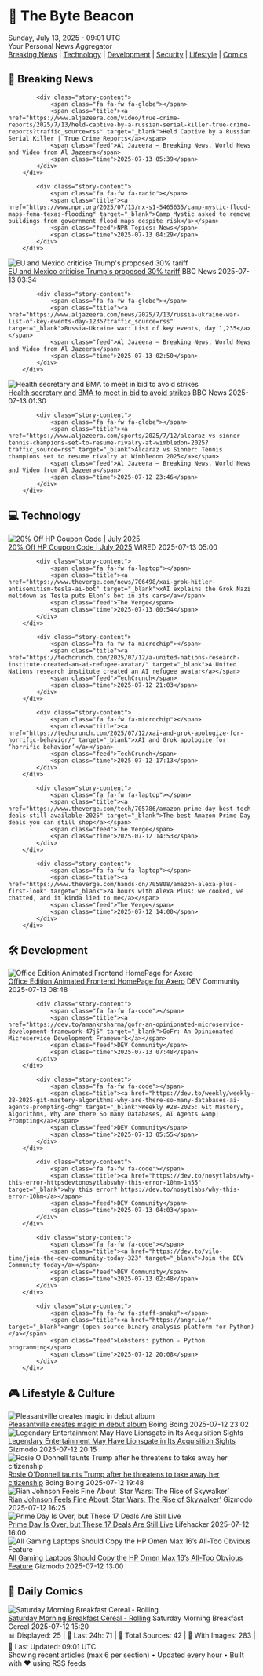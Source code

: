 <!-- Processing 54 RSS feeds at 2025-07-13 09:01:49 UTC -->
<!-- Processing: Saturday Morning Breakfast Cereal -->
<!-- Processing: Penny Arcade -->
<!-- Processing: Poorly Drawn Lines -->
<!-- Processing: Dilbert -->
<!-- Processing: Questionable Content -->
<!-- Processing: Dinosaur Comics -->
<!-- Processing: CNN Top Stories -->
<!-- Processing: CBC News -->
<!-- Error processing https://rss.cbc.ca/lineup/topstories.xml: The read operation timed out -->
<!-- Processing: Reuters Top News -->
<!-- Processing: ABC News Breaking -->
<!-- Processing: NBC News Breaking -->
<!-- Processing: TechCrunch -->
<!-- Processing: The Verge -->
<!-- Processing: Ars Technica -->
<!-- Processing: O'Reilly Radar -->
<!-- Processing: Slashdot -->
<!-- Processing: Dev.to -->
<!-- Processing: StackOverflow Blog -->
<!-- Processing: DistroWatch -->
<!-- Processing: Ubuntu Blog -->
<!-- Processing: GitHub Blog -->
<!-- Processing: Martin Fowler -->
<!-- Processing: Coding Horror -->
<!-- Processing: The Pragmatic Engineer -->
<!-- Processing: Gizmodo -->
<!-- Processing: Kotaku -->
<!-- Generated 3 new posts out of 26 feeds processed -->
<div class="newspaper-header">
    <h1 class="newspaper-title">📰 The Byte Beacon</h1>
    <div class="newspaper-date">Sunday, July 13, 2025 - 09:01 UTC</div>
    <div class="newspaper-subtitle">Your Personal News Aggregator</div>
</div>

<div class="newspaper-nav">
    <a href="#breaking">Breaking News</a> |
    <a href="#tech">Technology</a> |
    <a href="#dev">Development</a> |
    <a href="#security">Security</a> |
    <a href="#lifestyle">Lifestyle</a> |
    <a href="#webcomics">Comics</a>
</div>

<div class="news-section breaking-news" id="breaking">
<h2 class="section-header">🚨 Breaking News</h2>
<div class="stories-container">
<div class="story">
            
            <div class="story-content">
                <span class="fa fa-fw fa-globe"></span>
                <span class="title"><a href="https://www.aljazeera.com/video/true-crime-reports/2025/7/13/held-captive-by-a-russian-serial-killer-true-crime-reports?traffic_source=rss" target="_blank">Held Captive by a Russian Serial Killer | True Crime Reports</a></span>
                <span class="feed">Al Jazeera – Breaking News, World News and Video from Al Jazeera</span>
                <span class="time">2025-07-13 05:39</span>
            </div>
        </div>
<div class="story">
            
            <div class="story-content">
                <span class="fa fa-fw fa-radio"></span>
                <span class="title"><a href="https://www.npr.org/2025/07/13/nx-s1-5465635/camp-mystic-flood-maps-fema-texas-flooding" target="_blank">Camp Mystic asked to remove buildings from government flood maps despite risk</a></span>
                <span class="feed">NPR Topics: News</span>
                <span class="time">2025-07-13 04:29</span>
            </div>
        </div>
<div class="story">
            <img src="https://ichef.bbci.co.uk/ace/standard/240/cpsprodpb/9a44/live/bf030010-5f2c-11f0-a883-a7b58f2b254f.jpg" alt="EU and Mexico criticise Trump&#x27;s proposed 30% tariff" class="story-image" loading="lazy" onerror="this.style.display='none'">
            <div class="story-content">
                <span class="fa fa-fw fa-earth-americas"></span>
                <span class="title"><a href="https://www.bbc.com/news/articles/cyvj13d9ylpo" target="_blank">EU and Mexico criticise Trump&#x27;s proposed 30% tariff</a></span>
                <span class="feed">BBC News</span>
                <span class="time">2025-07-13 03:34</span>
            </div>
        </div>
<div class="story">
            
            <div class="story-content">
                <span class="fa fa-fw fa-globe"></span>
                <span class="title"><a href="https://www.aljazeera.com/news/2025/7/13/russia-ukraine-war-list-of-key-events-day-1235?traffic_source=rss" target="_blank">Russia-Ukraine war: List of key events, day 1,235</a></span>
                <span class="feed">Al Jazeera – Breaking News, World News and Video from Al Jazeera</span>
                <span class="time">2025-07-13 02:50</span>
            </div>
        </div>
<div class="story">
            <img src="https://ichef.bbci.co.uk/ace/standard/240/cpsprodpb/9c6e/live/28d44290-5f7f-11f0-960d-e9f1088a89fe.jpg" alt="Health secretary and BMA to meet in bid to avoid strikes" class="story-image" loading="lazy" onerror="this.style.display='none'">
            <div class="story-content">
                <span class="fa fa-fw fa-flag"></span>
                <span class="title"><a href="https://www.bbc.com/news/articles/c4g8xq0e928o" target="_blank">Health secretary and BMA to meet in bid to avoid strikes</a></span>
                <span class="feed">BBC News</span>
                <span class="time">2025-07-13 01:30</span>
            </div>
        </div>
<div class="story">
            
            <div class="story-content">
                <span class="fa fa-fw fa-globe"></span>
                <span class="title"><a href="https://www.aljazeera.com/sports/2025/7/12/alcaraz-vs-sinner-tennis-champions-set-to-resume-rivalry-at-wimbledon-2025?traffic_source=rss" target="_blank">Alcaraz vs Sinner: Tennis champions set to resume rivalry at Wimbledon 2025</a></span>
                <span class="feed">Al Jazeera – Breaking News, World News and Video from Al Jazeera</span>
                <span class="time">2025-07-12 23:46</span>
            </div>
        </div>
</div>
</div>
<div class="news-section tech-news" id="tech">
<h2 class="section-header">💻 Technology</h2>
<div class="stories-container">
<div class="story">
            <img src="https://media.wired.com/photos/67b63b9079f27a355461c964/master/pass/WIRED-Coupons-R2_2.png" alt="20% Off HP Coupon Code | July 2025" class="story-image" loading="lazy" onerror="this.style.display='none'">
            <div class="story-content">
                <span class="fa fa-fw fa-bolt"></span>
                <span class="title"><a href="https://www.wired.com/story/hp-coupon-code/" target="_blank">20% Off HP Coupon Code | July 2025</a></span>
                <span class="feed">WIRED</span>
                <span class="time">2025-07-13 05:00</span>
            </div>
        </div>
<div class="story">
            
            <div class="story-content">
                <span class="fa fa-fw fa-laptop"></span>
                <span class="title"><a href="https://www.theverge.com/news/706498/xai-grok-hitler-antisemitism-tesla-ai-bot" target="_blank">xAI explains the Grok Nazi meltdown as Tesla puts Elon’s bot in its cars</a></span>
                <span class="feed">The Verge</span>
                <span class="time">2025-07-13 00:54</span>
            </div>
        </div>
<div class="story">
            
            <div class="story-content">
                <span class="fa fa-fw fa-microchip"></span>
                <span class="title"><a href="https://techcrunch.com/2025/07/12/a-united-nations-research-institute-created-an-ai-refugee-avatar/" target="_blank">A United Nations research institute created an AI refugee avatar</a></span>
                <span class="feed">TechCrunch</span>
                <span class="time">2025-07-12 21:03</span>
            </div>
        </div>
<div class="story">
            
            <div class="story-content">
                <span class="fa fa-fw fa-microchip"></span>
                <span class="title"><a href="https://techcrunch.com/2025/07/12/xai-and-grok-apologize-for-horrific-behavior/" target="_blank">xAI and Grok apologize for ‘horrific behavior’</a></span>
                <span class="feed">TechCrunch</span>
                <span class="time">2025-07-12 17:13</span>
            </div>
        </div>
<div class="story">
            
            <div class="story-content">
                <span class="fa fa-fw fa-laptop"></span>
                <span class="title"><a href="https://www.theverge.com/tech/705786/amazon-prime-day-best-tech-deals-still-available-2025" target="_blank">The best Amazon Prime Day deals you can still shop</a></span>
                <span class="feed">The Verge</span>
                <span class="time">2025-07-12 14:53</span>
            </div>
        </div>
<div class="story">
            
            <div class="story-content">
                <span class="fa fa-fw fa-laptop"></span>
                <span class="title"><a href="https://www.theverge.com/hands-on/705808/amazon-alexa-plus-first-look" target="_blank">24 hours with Alexa Plus: we cooked, we chatted, and it kinda lied to me</a></span>
                <span class="feed">The Verge</span>
                <span class="time">2025-07-12 14:00</span>
            </div>
        </div>
</div>
</div>
<div class="news-section dev-news" id="dev">
<h2 class="section-header">🛠️ Development</h2>
<div class="stories-container">
<div class="story">
            <img src="https://media2.dev.to/dynamic/image/width=800%2Cheight=%2Cfit=scale-down%2Cgravity=auto%2Cformat=auto/https%3A%2F%2Fdev-to-uploads.s3.amazonaws.com%2Fuploads%2Farticles%2Fhxlemjz209yqczodkq26.jpg" alt="Office Edition Animated Frontend HomePage for Axero" class="story-image" loading="lazy" onerror="this.style.display='none'">
            <div class="story-content">
                <span class="fa fa-fw fa-code"></span>
                <span class="title"><a href="https://dev.to/volde/office-edition-animated-frontend-homepage-for-axero-333f" target="_blank">Office Edition Animated Frontend HomePage for Axero</a></span>
                <span class="feed">DEV Community</span>
                <span class="time">2025-07-13 08:48</span>
            </div>
        </div>
<div class="story">
            
            <div class="story-content">
                <span class="fa fa-fw fa-code"></span>
                <span class="title"><a href="https://dev.to/amankrsharma/gofr-an-opinionated-microservice-development-framework-47j5" target="_blank">GoFr: An Opinionated Microservice Development Framework</a></span>
                <span class="feed">DEV Community</span>
                <span class="time">2025-07-13 07:48</span>
            </div>
        </div>
<div class="story">
            
            <div class="story-content">
                <span class="fa fa-fw fa-code"></span>
                <span class="title"><a href="https://dev.to/weekly/weekly-28-2025-git-mastery-algorithms-why-are-there-so-many-databases-ai-agents-prompting-ohg" target="_blank">Weekly #28-2025: Git Mastery, Algorithms, Why are there So many Databases, AI Agents &amp; Prompting</a></span>
                <span class="feed">DEV Community</span>
                <span class="time">2025-07-13 05:55</span>
            </div>
        </div>
<div class="story">
            
            <div class="story-content">
                <span class="fa fa-fw fa-code"></span>
                <span class="title"><a href="https://dev.to/nosytlabs/why-this-error-httpsdevtonosytlabswhy-this-error-10hm-1n55" target="_blank">why this error? https://dev.to/nosytlabs/why-this-error-10hm</a></span>
                <span class="feed">DEV Community</span>
                <span class="time">2025-07-13 04:03</span>
            </div>
        </div>
<div class="story">
            
            <div class="story-content">
                <span class="fa fa-fw fa-code"></span>
                <span class="title"><a href="https://dev.to/vilo-time/join-the-dev-community-today-323" target="_blank">Join the DEV Community today</a></span>
                <span class="feed">DEV Community</span>
                <span class="time">2025-07-13 02:48</span>
            </div>
        </div>
<div class="story">
            
            <div class="story-content">
                <span class="fa fa-fw fa-staff-snake"></span>
                <span class="title"><a href="https://angr.io/" target="_blank">angr (open-source binary analysis platform for Python)</a></span>
                <span class="feed">Lobsters: python - Python programming</span>
                <span class="time">2025-07-12 20:08</span>
            </div>
        </div>
</div>
</div>
<div class="news-section lifestyle-news" id="lifestyle">
<h2 class="section-header">🎮 Lifestyle & Culture</h2>
<div class="stories-container">
<div class="story">
            <img src="https://i0.wp.com/boingboing.net/wp-content/uploads/2025/07/pleasantville-scaled.jpg?fit=2560%2C1522&amp;quality=60&amp;ssl=1" alt="Pleasantville creates magic in debut album" class="story-image" loading="lazy" onerror="this.style.display='none'">
            <div class="story-content">
                <span class="fa fa-fw fa-arrow-right"></span>
                <span class="title"><a href="https://boingboing.net/2025/07/12/digital-age-duo-pleasantville-creates-magic-without-meeting-in-studio-for-debut-album.html" target="_blank">Pleasantville creates magic in debut album</a></span>
                <span class="feed">Boing Boing</span>
                <span class="time">2025-07-12 23:02</span>
            </div>
        </div>
<div class="story">
            <img src="https://gizmodo.com/app/uploads/2025/07/dune-part-two-paul-timothee-chalamet.jpg" alt="Legendary Entertainment May Have Lionsgate in Its Acquisition Sights" class="story-image" loading="lazy" onerror="this.style.display='none'">
            <div class="story-content">
                <span class="fa fa-fw fa-computer"></span>
                <span class="title"><a href="https://gizmodo.com/legendary-entertainment-may-have-lionsgate-in-its-acquisition-sights-2000628414" target="_blank">Legendary Entertainment May Have Lionsgate in Its Acquisition Sights</a></span>
                <span class="feed">Gizmodo</span>
                <span class="time">2025-07-12 20:15</span>
            </div>
        </div>
<div class="story">
            <img src="https://i0.wp.com/boingboing.net/wp-content/uploads/2025/07/Odonnell.jpeg?fit=1080%2C702&amp;quality=60&amp;ssl=1" alt="Rosie O&#x27;Donnell taunts Trump after he threatens to take away her citizenship" class="story-image" loading="lazy" onerror="this.style.display='none'">
            <div class="story-content">
                <span class="fa fa-fw fa-arrow-right"></span>
                <span class="title"><a href="https://boingboing.net/2025/07/12/rosie-odonnell-taunts-trump-after-he-threatens-to-take-away-her-citizenship.html" target="_blank">Rosie O&#x27;Donnell taunts Trump after he threatens to take away her citizenship</a></span>
                <span class="feed">Boing Boing</span>
                <span class="time">2025-07-12 19:48</span>
            </div>
        </div>
<div class="story">
            <img src="https://gizmodo.com/app/uploads/2025/07/rise-skywalker-hed.jpg" alt="Rian Johnson Feels Fine About ‘Star Wars: The Rise of Skywalker’" class="story-image" loading="lazy" onerror="this.style.display='none'">
            <div class="story-content">
                <span class="fa fa-fw fa-computer"></span>
                <span class="title"><a href="https://gizmodo.com/rian-johnson-feels-fine-about-star-wars-the-rise-of-skywalker-2000628551" target="_blank">Rian Johnson Feels Fine About ‘Star Wars: The Rise of Skywalker’</a></span>
                <span class="feed">Gizmodo</span>
                <span class="time">2025-07-12 16:25</span>
            </div>
        </div>
<div class="story">
            <img src="https://lifehacker.com/imagery/articles/01JZZNYR73G6KK6BBVHB9XAENV/hero-image.jpg" alt="Prime Day Is Over, but These 17 Deals Are Still Live" class="story-image" loading="lazy" onerror="this.style.display='none'">
            <div class="story-content">
                <span class="fa fa-fw fa-life-ring"></span>
                <span class="title"><a href="https://lifehacker.com/tech/the-best-post-sale-deals-you-can-still-get-prime-day-2025?utm_medium=RSS" target="_blank">Prime Day Is Over, but These 17 Deals Are Still Live</a></span>
                <span class="feed">Lifehacker</span>
                <span class="time">2025-07-12 16:00</span>
            </div>
        </div>
<div class="story">
            <img src="https://gizmodo.com/app/uploads/2025/07/hp-omen-max-pc-gear-review-8.jpg" alt="All Gaming Laptops Should Copy the HP Omen Max 16’s All-Too Obvious Feature" class="story-image" loading="lazy" onerror="this.style.display='none'">
            <div class="story-content">
                <span class="fa fa-fw fa-computer"></span>
                <span class="title"><a href="https://gizmodo.com/all-gaming-laptops-should-copy-the-hp-omen-max-16s-all-too-obvious-feature-2000628329" target="_blank">All Gaming Laptops Should Copy the HP Omen Max 16’s All-Too Obvious Feature</a></span>
                <span class="feed">Gizmodo</span>
                <span class="time">2025-07-12 13:00</span>
            </div>
        </div>
</div>
</div>
<div class="news-section webcomics-section" id="webcomics">
<h2 class="section-header">🎨 Daily Comics</h2>
<div class="stories-container">
<div class="story">
            <img src="https://www.smbc-comics.com/comics/1752123748-20250712.png" alt="Saturday Morning Breakfast Cereal - Rolling" class="story-image" loading="lazy" onerror="this.style.display='none'">
            <div class="story-content">
                <span class="fa fa-fw fa-smile"></span>
                <span class="title"><a href="https://www.smbc-comics.com/comic/rolling-2" target="_blank">Saturday Morning Breakfast Cereal - Rolling</a></span>
                <span class="feed">Saturday Morning Breakfast Cereal</span>
                <span class="time">2025-07-12 15:20</span>
            </div>
        </div>
</div>
</div>

<div class="newspaper-footer">
    <div class="stats">
        📊 Displayed: 25 | 📅 Last 24h: 71 | 📡 Total Sources: 42 | 📸 With Images: 283 |
        🔄 Last Updated: 09:01 UTC
    </div>
    <div class="footer-note">
        Showing recent articles (max 6 per section) • Updated every hour • Built with ❤️ using RSS feeds
    </div>
</div>
